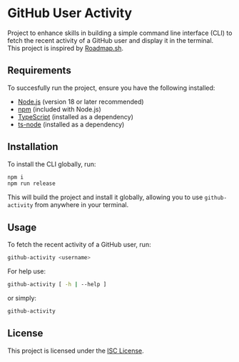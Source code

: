 # GitHub User Activity

Project to enhance skills in building a simple command line interface (CLI) to fetch the recent activity of a GitHub user and display it in the terminal.  
This project is inspired by [Roadmap.sh](https://roadmap.sh/projects/github-user-activity).

## Requirements
To succesfully run the project, ensure you have the following installed:
- [Node.js](https://nodejs.org/) (version 18 or later recommended)
- [npm](https://www.npmjs.com/) (included with Node.js)
- [TypeScript](https://www.typescriptlang.org/) (installed as a dependency)
- [ts-node](https://typestrong.org/ts-node/) (installed as a dependency)

## Installation
To install the CLI globally, run:
```sh
npm i
npm run release
```
This will build the project and install it globally, allowing you to use `github-activity` from anywhere in your terminal.

## Usage
To fetch the recent activity of a GitHub user, run:
```sh
github-activity <username>
```

For help use:
```sh
github-activity [ -h | --help ]
```
or simply:
```sh
github-activity
```

## License
This project is licensed under the [ISC License](https://opensource.org/license/isc-license-txt).

